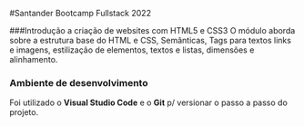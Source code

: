 #Santander Bootcamp Fullstack 2022

###Introdução a criação de websites com HTML5 e CSS3
O módulo aborda sobre a estrutura base do HTML e CSS, Semânticas, Tags para textos
links e imagens, estilização de elementos, textos e listas, dimensões e alinhamento.

### Ambiente de desenvolvimento
Foi utilizado o <b>Visual Studio Code</b> e o <b>Git</b> p/ versionar o passo a passo do projeto.